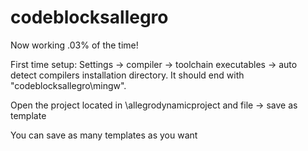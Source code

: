 # codeblocksallegro
Now working .03% of the time!

First time setup: Settings -> compiler -> toolchain executables -> auto detect compilers installation directory. It should end with "codeblocksallegro\mingw".

Open the project located in \allegrodynamicproject and file -> save as template

You can save as many templates as you want
